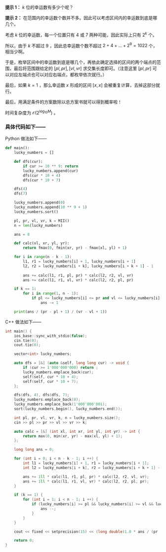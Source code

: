 **提示 1：** $k$ 位的幸运数有多少个呢？

**提示 2：** 在范围内的幸运数个数并不多。因此可以考虑区间内的幸运数到底是哪几个。

考虑 $k$ 位的幸运数，每一个位置只有 $4$ 或 $7$ 两种可能，因此实际上只有 $2^k$ 个。

所以，由于 $k$ 不超过 $9$ ，因此总幸运数个数不超过 $2+4+\dots+2^9=1022$ 个，相当少啊。

于是，枚举区间中的幸运数到底是哪几个，再依此确定选择的区间的两个端点的范围，最后将范围跟给定的 $[pl,pr],[vl,vr]$ 求交集长度即可。（注意这里 $[pl,pr]$ 可以对应左端点也可以对应右端点，都枚举依次就行。）

最后，如果 $k=1$ ，那么幸运数 $x$ 形成的区间 $[x,x]$ 会被重复计算，去掉这部分就行。

最后，用满足条件的方案数除以总方案书就可以得到概率啦！

时间复杂度为 $\mathcal{O}(2^{\log_{10} M})$ 。

### 具体代码如下——

Python 做法如下——

```Python []
def main():
    lucky_numbers = []

    def dfs(cur):
        if cur >= 10 ** 9: return
        lucky_numbers.append(cur)
        dfs(cur * 10 + 4)
        dfs(cur * 10 + 7)

    dfs(4)
    dfs(7)

    lucky_numbers.append(0)
    lucky_numbers.append(10 ** 9 + 1)
    lucky_numbers.sort()

    pl, pr, vl, vr, k = MII()
    n = len(lucky_numbers)

    ans = 0

    def calc(xl, xr, yl, yr):
        return fmax(0, fmin(xr, yr) - fmax(xl, yl) + 1)

    for i in range(n - k - 1):
        l1, r1 = lucky_numbers[i] + 1, lucky_numbers[i + 1]
        l2, r2 = lucky_numbers[i + k], lucky_numbers[i + k + 1] - 1
        
        ans += calc(l1, r1, pl, pr) * calc(l2, r2, vl, vr)
        ans += calc(l1, r1, vl, vr) * calc(l2, r2, pl, pr)

    if k == 1:
        for i in range(1, n - 1):
            if pl <= lucky_numbers[i] <= pr and vl <= lucky_numbers[i] <= vr:
                ans -= 1

    print(ans / (pr - pl + 1) / (vr - vl + 1))
```

C++ 做法如下——

```cpp []
int main() {
    ios_base::sync_with_stdio(false);
    cin.tie(0);
    cout.tie(0);

    vector<int> lucky_numbers;

    auto dfs = [&] (auto &self, long long cur) -> void {
        if (cur >= 1'000'000'000) return ;
        lucky_numbers.emplace_back(cur);
        self(self, cur * 10 + 4);
        self(self, cur * 10 + 7);
    };

    dfs(dfs, 4), dfs(dfs, 7);
    lucky_numbers.emplace_back(0);
    lucky_numbers.emplace_back(1'000'000'001);
    sort(lucky_numbers.begin(), lucky_numbers.end());

    int pl, pr, vl, vr, k, n = lucky_numbers.size();
    cin >> pl >> pr >> vl >> vr >> k;

    auto calc = [&] (int xl, int xr, int yl, int yr) -> int {
        return max(0, min(xr, yr) - max(xl, yl) + 1);
    };

    long long ans = 0;

    for (int i = 0; i < n - k - 1; i ++) {
        int l1 = lucky_numbers[i] + 1, r1 = lucky_numbers[i + 1];
        int l2 = lucky_numbers[i + k], r2 = lucky_numbers[i + k + 1] - 1;

        ans += 1ll * calc(l1, r1, pl, pr) * calc(l2, r2, vl, vr);
        ans += 1ll * calc(l1, r1, vl, vr) * calc(l2, r2, pl, pr);
    }

    if (k == 1) {
        for (int i = 1; i < n - 1; i ++) {
            if (lucky_numbers[i] >= pl && lucky_numbers[i] >= vl && lucky_numbers[i] <= pr && lucky_numbers[i] <= vr) {
                ans --;
            }
        }
    }

    cout << fixed << setprecision(15) << (long double)1.0 * ans / (pr - pl + 1) / (vr - vl + 1);

    return 0;
}
```